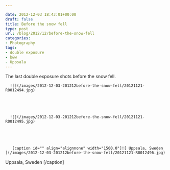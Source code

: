 ```yaml
---

date: 2012-12-03 18:43:01+00:00
draft: false
title: Before the snow fell
type: post
url: /blog/2012/12/before-the-snow-fell
categories:
- Photography
tags:
- double exposure
- b&w
- Uppsala
---
```


The last double exposure shots before the snow fell.


  
      ![](/images/2012-12-03-201212before-the-snow-fell/20121121-R0012494.jpg)

  


  
      ![](/images/2012-12-03-201212before-the-snow-fell/20121121-R0012495.jpg)

  


  
       [caption id="" align="alignnone" width="1500.0"]![ Uppsala, Sweden ](/images/2012-12-03-201212before-the-snow-fell/20121121-R0012496.jpg)
 Uppsala, Sweden [/caption]
